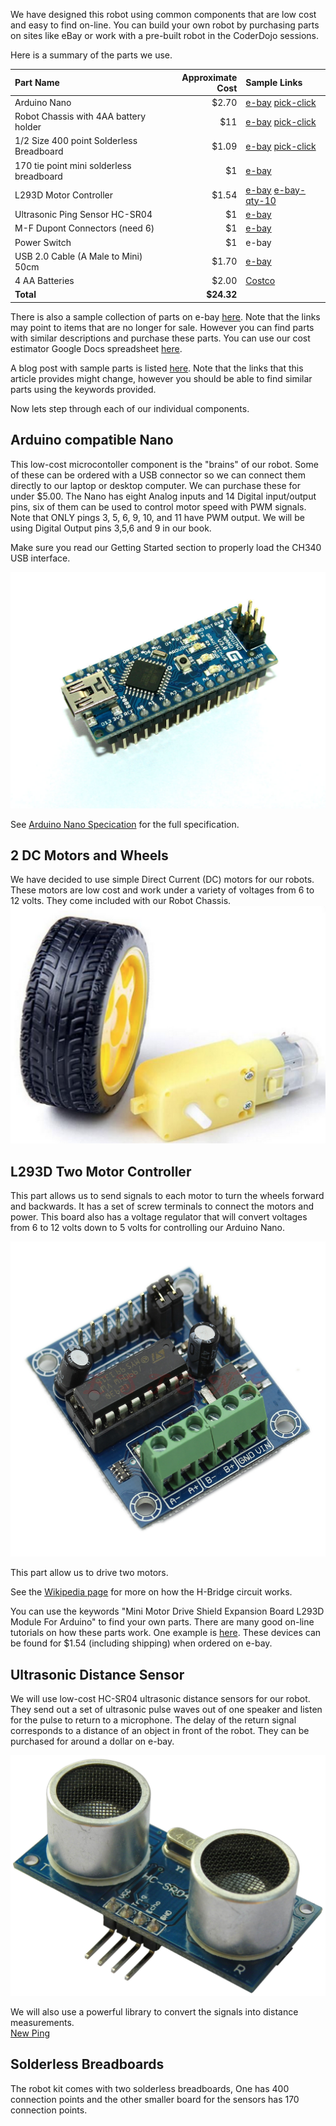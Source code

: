 We have designed this robot using common components that are low cost and easy to find on-line.  You can build your own robot by purchasing parts on sites like eBay or work with a pre-built robot in the CoderDojo sessions.

Here is a summary of the parts we use.

| Part Name | Approximate Cost | Sample Links |
| :--- | ---: | :--- |
| Arduino Nano | $2.70 | [e-bay](http://www.ebay.com/itm/Mini-USB-Nano-V3-0-5V-16M-ATmega328P-CH340G-Micro-controll-wbr-er-board-For-Arduino-/122278859631) [pick-click](https://picclick.com/?q=arduino+nano) |
| Robot Chassis with 4AA battery holder | $11 | [e-bay](http://www.ebay.com/itm/2WD-4WD-Robot-Smart-Car-Chassis-Kits-Speed-Encoder-65x26mm-Tire-for-Arduino-/172355012592?var=471179903104) [pick-click](https://picclick.com/?q=robot+chassis+kit+smart+car+2wd) |
| 1/2 Size 400 point Solderless Breadboard | $1.09 | [e-bay](http://www.ebay.com/itm/400-Points-Solderless-Breadboard-Prototyping-Board-Test-Board-400-Holes-83x55m-/162145177768) [pick-click](https://picclick.com/Business-Industrial/?q=solderless+breadboard+400+-transparent) |
| 170 tie point mini solderless breadboard | $1 | [e-bay](http://www.ebay.com/itm/Mini-Black-Solderless-Prototype-Breadboard-170-Tie-points-F-Arduino-NEW-C-/141977602033) |
| L293D Motor Controller | $1.54 | [e-bay](http://www.ebay.com/itm/Mini-Motor-Drive-Shield-Expansion-Board-L293D-Module-For-Arduino-UNO-MEGA2560-R3-/262136733314) [e-bay-qty-10](http://www.ebay.com/itm/112394765594) |
| Ultrasonic Ping Sensor HC-SR04 | $1 | [e-bay](http://www.ebay.com/itm/1pcs-Ultrasonic-Module-HC-SR04-Distance-Measuring-Transducer-Sensor-for-Arduino-/141975951132) |
| M-F Dupont Connectors \(need 6\) | $1 | [e-bay](http://www.ebay.com/itm/40-Pin-20cm-Dupont-Wire-Connector-Cable-2-54mm-Male-to-Female-1P-1P-For-Arduino-/391239934484?hash=item5b17b7a214:g:nVMAAOxyn~pRz4rQ) |
| Power Switch | $1 | e-bay |
| USB 2.0 Cable \(A Male to Mini\) 50cm | $1.70 | [e-bay](http://www.ebay.com/itm/Best-Black-USB-2-0-A-Male-to-Mini-5-Pin-B-Data-Charging-Cable-Cord-Adapter-DS-/261795259152) |
| 4 AA Batteries | $2.00 | [Costco](https://www.costco.com/Kirkland-Signature-AA-Alkaline-Batteries-Two-72-pack.product.100344142.html) |
| **Total** | **$24.32** |  |

There is also a sample collection of parts on e-bay [here](http://www.ebay.com/cln/mccr.da/coderdojo-robot-parts/387718727013).  Note that the links may point to items that are no longer for sale.  However you can find parts with similar descriptions and purchase these parts.  You can use our cost estimator Google Docs spreadsheet [here](https://docs.google.com/spreadsheets/d/1490iFuOG5PWHkeJBN2z3KLHy_9ROB9P-rnTeExFqWqo/edit?usp=sharing).

A blog post with sample parts is listed [here](http://datadictionary.blogspot.com/2015/01/30-coderdojo-robot-version-3.html).  Note that the links that this article provides might change, however you should be able to find similar parts using the keywords provided.

Now lets step through each of our individual components.

## Arduino compatible Nano

This low-cost microcontoller component is the "brains" of our robot.  Some of these can be ordered with a USB connector so we can connect them directly to our laptop or desktop computer.  We can purchase these for under $5.00.  The Nano has eight Analog inputs and 14 Digital input/output pins, six of them can be used to control motor speed with PWM signals. Note that ONLY pings 3, 5, 6, 9, 10, and 11 have PWM output.  We will be using Digital Output pins 3,5,6 and 9 in our book.

Make sure you read our Getting Started section to properly load the CH340 USB interface.

![Arduino compatible Nano](docs/img/nano.jpeg)

See [Arduino Nano Specication](http://arduino.cc/en/Main/arduinoBoardNano) for the full specification.

## 2 DC Motors and Wheels

We have decided to use simple Direct Current \(DC\) motors for our robots.  These motors are low cost and work under a variety of voltages from 6 to 12 volts.  They come included with our Robot Chassis.  
![DC Motor](../img/dc-motor.png)

## L293D Two Motor Controller

This part allows us to send signals to each motor to turn the wheels forward and backwards.  It has a set of screw terminals to connect the motors and power.  This board also has a voltage regulator that will convert voltages from 6 to 12 volts down to 5 volts for controlling our Arduino Nano.

![Motor Controler](../img/motor-controller.jpg)

This part allow us to drive two motors.

See the [Wikipedia page](http://en.wikipedia.org/wiki/H_bridge) for more on how the H-Bridge circuit works.

You can use the keywords "Mini Motor Drive Shield Expansion Board L293D Module For Arduino" to find your own parts. There are  many good on-line tutorials on how these parts work.  One example is [here](https://www.instructables.com/id/Control-your-motors-with-L293D-and-Arduino/).  These devices can be found for $1.54 \(including shipping\) when ordered on e-bay.

## Ultrasonic Distance Sensor

We will use low-cost HC-SR04 ultrasonic distance sensors for our robot.  They send out a set of ultrasonic pulse waves out of one speaker and listen for the pulse to return to a microphone.  The delay of the return signal corresponds to a distance of an object in front of the robot.  They can be purchased for around a dollar on e-bay.

![Ultrasonic Distance Sensore](../img/ultrasonic-distnace-sensor-HC-SR04.jpg)

We will also use a powerful library to convert the signals into distance measurements.  
[New Ping](https://code.google.com/p/arduino-new-ping/)

## Solderless Breadboards

The robot kit comes with two solderless breadboards,  One has 400 connection points and the other smaller board for the sensors has 170 connection points.

